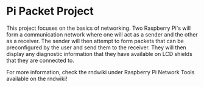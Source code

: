 # Pi Packet Project

This project focuses on the basics of networking. Two Raspberry Pi's will form a communication network where one will act as a sender and the other as a receiver. The sender will then attempt to form packets that can be preconfigured by the user and send them to the receiver. They will then display any diagnostic information that they have available on LCD shields that they are connected to.

For more information, check the rndwiki under Raspberry Pi Network Tools available on the rndwiki!
